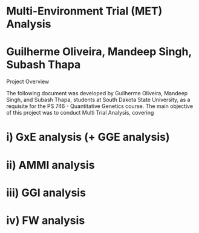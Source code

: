 # Multi-Environment Trial (MET) Analysis
# Guilherme Oliveira, Mandeep Singh, Subash Thapa

Project Overview

The following document was developed by Guilherme Oliveira, Mandeep Singh, and Subash Thapa, students at
South Dakota State University, as a requisite for the PS 746 - Quantitative Genetics course.
The main objective of this project was to conduct Multi Trial Analysis, covering 
# i) GxE analysis (+ GGE analysis) 
# ii) AMMI analysis 
# iii) GGI analysis
# iv) FW analysis 
